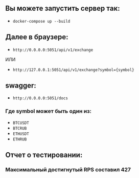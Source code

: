 ## Вы можете запустить сервер так:

- `docker-compose up --build`

## Далее в браузере:

- `http://0.0.0.0:5051/api/v1/exchange`

ИЛИ

- `http://127.0.0.1:5051/api/v1/exchange?symbol={symbol}`

## swagger:
- `http://0.0.0.0:5051/docs`

### Где symbol может быть один из:

- `BTCUSDT`
- `BTCRUB`
- `ETHUSDT`
- `ETHRUB`

## Отчет о тестировании:

### Максимальный достигнутый RPS составил 427
